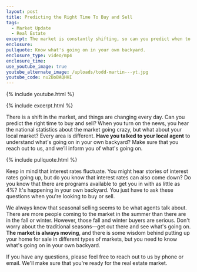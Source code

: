 ```yaml
---
layout: post
title: Predicting the Right Time To Buy and Sell
tags:
  - Market Update
  - Real Estate
excerpt: The market is constantly shifting, so can you predict when to buy or sell?
enclosure:
pullquote: Know what's going on in your own backyard.
enclosure_type: video/mp4
enclosure_time:
use_youtube_image: true
youtube_alternate_image: /uploads/todd-martin---yt.jpg
youtube_code: nu2BoBAQHHI
---
```

{% include youtube.html %}

{% include excerpt.html %}

There is a shift in the market, and things are changing every day. Can you predict the right time to buy and sell? When you turn on the news, you hear the national statistics about the market going crazy, but what about your local market? Every area is different. **Have you talked to your local agent** to understand what's going on in your own backyard? Make sure that you reach out to us, and we’ll inform you of what's going on.

{% include pullquote.html %}

Keep in mind that interest rates fluctuate. You might hear stories of interest rates going up, but do you know that interest rates can also come down? Do you know that there are programs available to get you in with as little as 4%? It's happening in your own backyard. You just have to ask these questions when you're looking to buy or sell.

We always know that seasonal selling seems to be what agents talk about. There are more people coming to the market in the summer than there are in the fall or winter. However, those fall and winter buyers are serious. Don't worry about the traditional seasons—get out there and see what's going on. **The market is always moving**, and there is some wisdom behind putting up your home for sale in different types of markets, but you need to know what's going on in your own backyard.&nbsp;

If you have any questions, please feel free to reach out to us by phone or email. We'll make sure that you're ready for the real estate market.